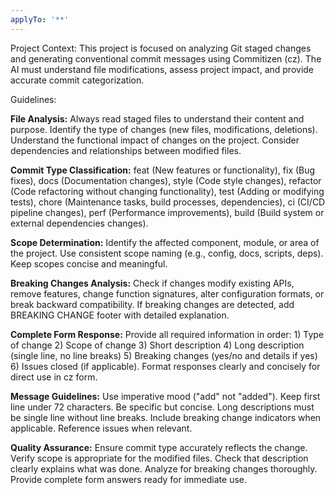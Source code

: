 ```yaml
---
applyTo: '**'
---
```


Project Context:
This project is focused on analyzing Git staged changes and generating conventional commit messages using Commitizen (cz). The AI must understand file modifications, assess project impact, and provide accurate commit categorization.

Guidelines:

**File Analysis:** Always read staged files to understand their content and purpose. Identify the type of changes (new files, modifications, deletions). Understand the functional impact of changes on the project. Consider dependencies and relationships between modified files.

**Commit Type Classification:** feat (New features or functionality), fix (Bug fixes), docs (Documentation changes), style (Code style changes), refactor (Code refactoring without changing functionality), test (Adding or modifying tests), chore (Maintenance tasks, build processes, dependencies), ci (CI/CD pipeline changes), perf (Performance improvements), build (Build system or external dependencies changes).

**Scope Determination:** Identify the affected component, module, or area of the project. Use consistent scope naming (e.g., config, docs, scripts, deps). Keep scopes concise and meaningful.

**Breaking Changes Analysis:** Check if changes modify existing APIs, remove features, change function signatures, alter configuration formats, or break backward compatibility. If breaking changes are detected, add BREAKING CHANGE footer with detailed explanation.

**Complete Form Response:** Provide all required information in order: 1) Type of change 2) Scope of change 3) Short description 4) Long description (single line, no line breaks) 5) Breaking changes (yes/no and details if yes) 6) Issues closed (if applicable). Format responses clearly and concisely for direct use in cz form.

**Message Guidelines:** Use imperative mood ("add" not "added"). Keep first line under 72 characters. Be specific but concise. Long descriptions must be single line without line breaks. Include breaking change indicators when applicable. Reference issues when relevant.

**Quality Assurance:** Ensure commit type accurately reflects the change. Verify scope is appropriate for the modified files. Check that description clearly explains what was done. Analyze for breaking changes thoroughly. Provide complete form answers ready for immediate use.
